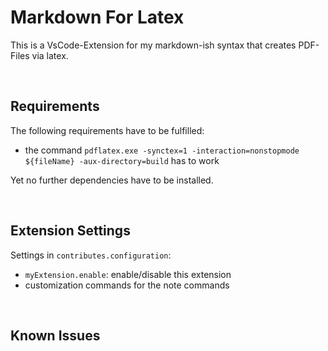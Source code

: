 # Markdown For Latex

This is a VsCode-Extension for my markdown-ish syntax that creates PDF-Files via latex.

<br>

## Requirements

The following requirements have to be fulfilled:

-   the command `pdflatex.exe -synctex=1 -interaction=nonstopmode ${fileName} -aux-directory=build` has to work

Yet no further dependencies have to be installed.

<br>

## Extension Settings

Settings in `contributes.configuration`:

-   `myExtension.enable`: enable/disable this extension
-   customization commands for the note commands

<br>

## Known Issues

<!-- -----------------------------------------------------------------------------------------------------------
## Following extension guidelines

Ensure that you've read through the extensions guidelines and follow the best practices for creating your extension.

* [Extension Guidelines](https://code.visualstudio.com/api/references/extension-guidelines)

## Working with Markdown

**Note:** You can author your README using Visual Studio Code.  Here are some useful editor keyboard shortcuts:

* Split the editor (`Cmd+\` on macOS or `Ctrl+\` on Windows and Linux)
* Toggle preview (`Shift+CMD+V` on macOS or `Shift+Ctrl+V` on Windows and Linux)
* Press `Ctrl+Space` (Windows, Linux) or `Cmd+Space` (macOS) to see a list of Markdown snippets

### For more information

* [Visual Studio Code's Markdown Support](http://code.visualstudio.com/docs/languages/markdown)
* [Markdown Syntax Reference](https://help.github.com/articles/markdown-basics/)

**Enjoy!**
-->
